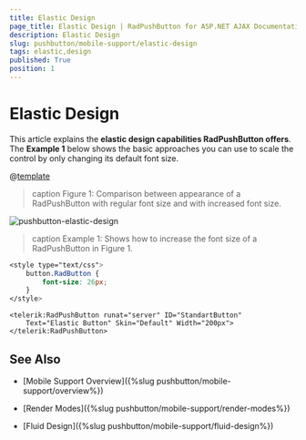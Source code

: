 ```yaml
---
title: Elastic Design
page_title: Elastic Design | RadPushButton for ASP.NET AJAX Documentation
description: Elastic Design
slug: pushbutton/mobile-support/elastic-design
tags: elastic,design
published: True
position: 1
---
```


# Elastic Design

This article explains the **elastic design capabilities RadPushButton offers**. The **Example 1** below shows the basic approaches you can use to scale the control by only changing its default font size.

@[template](/_templates/common/render-mode.md#resp-design-desc "slug-el: no, slug-fl: pushbutton/mobile-support/fluid-design")

>caption Figure 1: Comparison between appearance of a RadPushButton with regular font size and with increased font size.

![pushbutton-elastic-design](images/pushbutton-elastic-design.png)

>caption Example 1: Shows how to increase the font size of a RadPushButton in Figure 1.

````CSS
<style type="text/css">
	button.RadButton {
		font-size: 26px;
	}
</style>
````

````ASP.NET
<telerik:RadPushButton runat="server" ID="StandartButton"
	Text="Elastic Button" Skin="Default" Width="200px">
</telerik:RadPushButton>
````

## See Also

 * [Mobile Support Overview]({%slug pushbutton/mobile-support/overview%})

 * [Render Modes]({%slug pushbutton/mobile-support/render-modes%})

 * [Fluid Design]({%slug pushbutton/mobile-support/fluid-design%})

